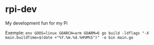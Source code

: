 # rpi-dev
My development fun for my Pi

Exemple: `env GOOS=linux GOARCH=arm GOARM=6 go build -ldflags "-X main.buildTime=$(date +"%Y.%m.%d.%H%M%S")" -o bin main.go`
